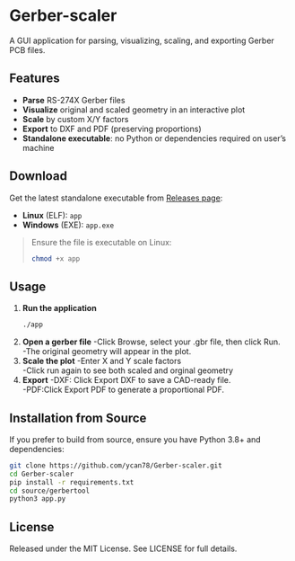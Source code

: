 # Gerber-scaler

A GUI application for parsing, visualizing, scaling, and exporting Gerber PCB files.

## Features

- **Parse** RS-274X Gerber files
- **Visualize** original and scaled geometry in an interactive plot
- **Scale** by custom X/Y factors
- **Export** to DXF and PDF (preserving proportions)
- **Standalone executable**: no Python or dependencies required on user’s machine

##  Download

Get the latest standalone executable from  [Releases page](https://github.com/ycan78/Gerber-scaler/releases):

- **Linux** (ELF): `app`
- **Windows** (EXE): `app.exe`

> Ensure the file is executable on Linux:
>
> ```bash
> chmod +x app
> ```

## Usage

1. **Run the application**
   ```bash
   ./app
   ```
2. **Open a gerber file**
-Click Browse, select your .gbr file, then click Run.  
-The original geometry will appear in the plot.  
3. **Scale the plot**
-Enter X and Y scale factors  
-Click run again to see both scaled and orginal geometry  
4. **Export**
-DXF: Click Export DXF to save a CAD-ready file.  
-PDF:Click Export PDF to generate a proportional PDF.  

## Installation from Source
If you prefer to build from source, ensure you have Python 3.8+ and dependencies:
```bash
git clone https://github.com/ycan78/Gerber-scaler.git
cd Gerber-scaler
pip install -r requirements.txt
cd source/gerbertool
python3 app.py
```
## License
Released under the MIT License. See LICENSE for full details.



